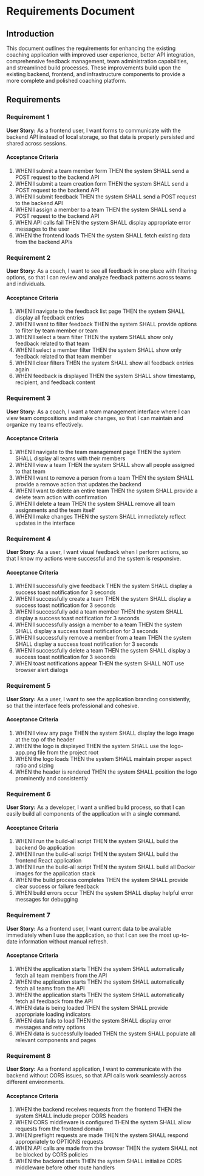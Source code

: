 # Requirements Document

## Introduction

This document outlines the requirements for enhancing the existing coaching application with improved user experience, better API integration, comprehensive feedback management, team administration capabilities, and streamlined build processes. These improvements build upon the existing backend, frontend, and infrastructure components to provide a more complete and polished coaching platform.

## Requirements

### Requirement 1

**User Story:** As a frontend user, I want forms to communicate with the backend API instead of local storage, so that data is properly persisted and shared across sessions.

#### Acceptance Criteria

1. WHEN I submit a team member form THEN the system SHALL send a POST request to the backend API
2. WHEN I submit a team creation form THEN the system SHALL send a POST request to the backend API
3. WHEN I submit feedback THEN the system SHALL send a POST request to the backend API
4. WHEN I assign a member to a team THEN the system SHALL send a POST request to the backend API
5. WHEN API calls fail THEN the system SHALL display appropriate error messages to the user
6. WHEN the frontend loads THEN the system SHALL fetch existing data from the backend APIs

### Requirement 2

**User Story:** As a coach, I want to see all feedback in one place with filtering options, so that I can review and analyze feedback patterns across teams and individuals.

#### Acceptance Criteria

1. WHEN I navigate to the feedback list page THEN the system SHALL display all feedback entries
2. WHEN I want to filter feedback THEN the system SHALL provide options to filter by team member or team
3. WHEN I select a team filter THEN the system SHALL show only feedback related to that team
4. WHEN I select a member filter THEN the system SHALL show only feedback related to that team member
5. WHEN I clear filters THEN the system SHALL show all feedback entries again
6. WHEN feedback is displayed THEN the system SHALL show timestamp, recipient, and feedback content

### Requirement 3

**User Story:** As a coach, I want a team management interface where I can view team compositions and make changes, so that I can maintain and organize my teams effectively.

#### Acceptance Criteria

1. WHEN I navigate to the team management page THEN the system SHALL display all teams with their members
2. WHEN I view a team THEN the system SHALL show all people assigned to that team
3. WHEN I want to remove a person from a team THEN the system SHALL provide a remove action that updates the backend
4. WHEN I want to delete an entire team THEN the system SHALL provide a delete team action with confirmation
5. WHEN I delete a team THEN the system SHALL remove all team assignments and the team itself
6. WHEN I make changes THEN the system SHALL immediately reflect updates in the interface

### Requirement 4

**User Story:** As a user, I want visual feedback when I perform actions, so that I know my actions were successful and the system is responsive.

#### Acceptance Criteria

1. WHEN I successfully give feedback THEN the system SHALL display a success toast notification for 3 seconds
2. WHEN I successfully create a team THEN the system SHALL display a success toast notification for 3 seconds
3. WHEN I successfully add a team member THEN the system SHALL display a success toast notification for 3 seconds
4. WHEN I successfully assign a member to a team THEN the system SHALL display a success toast notification for 3 seconds
5. WHEN I successfully remove a member from a team THEN the system SHALL display a success toast notification for 3 seconds
6. WHEN I successfully delete a team THEN the system SHALL display a success toast notification for 3 seconds
7. WHEN toast notifications appear THEN the system SHALL NOT use browser alert dialogs

### Requirement 5

**User Story:** As a user, I want to see the application branding consistently, so that the interface feels professional and cohesive.

#### Acceptance Criteria

1. WHEN I view any page THEN the system SHALL display the logo image at the top of the header
2. WHEN the logo is displayed THEN the system SHALL use the logo-app.png file from the project root
3. WHEN the logo loads THEN the system SHALL maintain proper aspect ratio and sizing
4. WHEN the header is rendered THEN the system SHALL position the logo prominently and consistently

### Requirement 6

**User Story:** As a developer, I want a unified build process, so that I can easily build all components of the application with a single command.

#### Acceptance Criteria

1. WHEN I run the build-all script THEN the system SHALL build the backend Go application
2. WHEN I run the build-all script THEN the system SHALL build the frontend React application
3. WHEN I run the build-all script THEN the system SHALL build all Docker images for the application stack
4. WHEN the build process completes THEN the system SHALL provide clear success or failure feedback
5. WHEN build errors occur THEN the system SHALL display helpful error messages for debugging

### Requirement 7

**User Story:** As a frontend user, I want current data to be available immediately when I use the application, so that I can see the most up-to-date information without manual refresh.

#### Acceptance Criteria

1. WHEN the application starts THEN the system SHALL automatically fetch all team members from the API
2. WHEN the application starts THEN the system SHALL automatically fetch all teams from the API
3. WHEN the application starts THEN the system SHALL automatically fetch all feedback from the API
4. WHEN data is being loaded THEN the system SHALL provide appropriate loading indicators
5. WHEN data fails to load THEN the system SHALL display error messages and retry options
6. WHEN data is successfully loaded THEN the system SHALL populate all relevant components and pages

### Requirement 8

**User Story:** As a frontend application, I want to communicate with the backend without CORS issues, so that API calls work seamlessly across different environments.

#### Acceptance Criteria

1. WHEN the backend receives requests from the frontend THEN the system SHALL include proper CORS headers
2. WHEN CORS middleware is configured THEN the system SHALL allow requests from the frontend domain
3. WHEN preflight requests are made THEN the system SHALL respond appropriately to OPTIONS requests
4. WHEN API calls are made from the browser THEN the system SHALL not be blocked by CORS policies
5. WHEN the backend starts THEN the system SHALL initialize CORS middleware before other route handlers